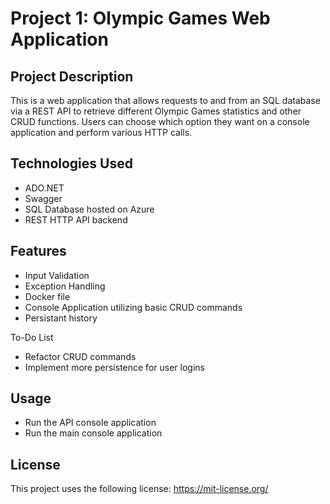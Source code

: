 # Project 1: Olympic Games Web Application

## Project Description
This is a web application that allows requests to and from an SQL database via a REST API to retrieve different Olympic Games statistics and other CRUD functions. Users can choose which option they want on a console application and perform various HTTP calls.

## Technologies Used
* ADO.NET
* Swagger
* SQL Database hosted on Azure
* REST HTTP API backend

## Features
* Input Validation
* Exception Handling
* Docker file
* Console Application utilizing basic CRUD commands
* Persistant history

To-Do List
* Refactor CRUD commands
* Implement more persistence for user logins

## Usage
* Run the API console application
* Run the main console application

## License
This project uses the following license: https://mit-license.org/
